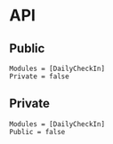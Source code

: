 # API

## Public

```@autodocs
Modules = [DailyCheckIn]
Private = false
```

## Private

```@autodocs
Modules = [DailyCheckIn]
Public = false
```
